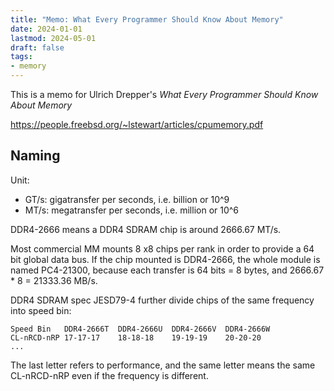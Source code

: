 ```yaml
---
title: "Memo: What Every Programmer Should Know About Memory"
date: 2024-01-01
lastmod: 2024-05-01
draft: false
tags:
- memory
---
```


This is a memo for Ulrich Drepper's *What Every Programmer Should Know About Memory*

https://people.freebsd.org/~lstewart/articles/cpumemory.pdf

Naming
------------
Unit: 
- GT/s: gigatransfer per seconds, i.e. billion or 10^9
- MT/s: megatransfer per seconds, i.e. million or 10^6

DDR4-2666 means a DDR4 SDRAM chip is around 2666.67 MT/s.

Most commercial MM mounts 8 x8 chips per rank in order to provide a 64 bit global data bus. If the chip mounted is DDR4-2666, the whole module is named PC4-21300, because each transfer is 64 bits = 8 bytes, and 2666.67 * 8 = 21333.36 MB/s.

DDR4 SDRAM spec JESD79-4 further divide chips of the same frequency into speed bin:

```
Speed Bin	DDR4-2666T	DDR4-2666U	DDR4-2666V	DDR4-2666W
CL-nRCD-nRP	17-17-17	18-18-18	19-19-19	20-20-20
...
```

The last letter refers to performance, and the same letter means the same CL-nRCD-nRP even if the frequency is different.

